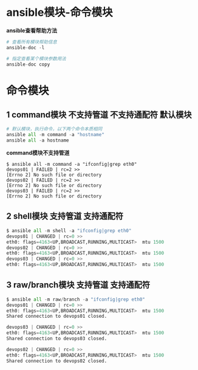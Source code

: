 # ansible模块-命令模块

**ansible查看帮助方法**

```python
# 查看所有模块帮助信息
ansible-doc -l   

# 指定查看某个模块参数用法
ansible-doc copy  
```



# 命令模块

## 1 command模块 不支持管道 不支持通配符 默认模块

```python
# 默认模块，执行命令，以下两个命令本质相同 
ansible all -m command -a "hostname"
ansible all -a hostname 
```



**command模块不支持管道**

```shell
$ ansible all -m command -a "ifconfig|grep eth0"
devops01 | FAILED | rc=2 >>
[Errno 2] No such file or directory
devops02 | FAILED | rc=2 >>
[Errno 2] No such file or directory
devops03 | FAILED | rc=2 >>
[Errno 2] No such file or directory
```





## 2 shell模块 支持管道 支持通配符

```python
$ ansible all -m shell -a "ifconfig|grep eth0"
devops01 | CHANGED | rc=0 >>
eth0: flags=4163<UP,BROADCAST,RUNNING,MULTICAST>  mtu 1500
devops02 | CHANGED | rc=0 >>
eth0: flags=4163<UP,BROADCAST,RUNNING,MULTICAST>  mtu 1500
devops03 | CHANGED | rc=0 >>
eth0: flags=4163<UP,BROADCAST,RUNNING,MULTICAST>  mtu 1500
```



## 3 raw/branch模块 支持管道 支持通配符

```python
$ ansible all -m raw/branch -a "ifconfig|grep eth0" 
devops01 | CHANGED | rc=0 >>
eth0: flags=4163<UP,BROADCAST,RUNNING,MULTICAST>  mtu 1500
Shared connection to devops01 closed.

devops03 | CHANGED | rc=0 >>
eth0: flags=4163<UP,BROADCAST,RUNNING,MULTICAST>  mtu 1500
Shared connection to devops03 closed.

devops02 | CHANGED | rc=0 >>
eth0: flags=4163<UP,BROADCAST,RUNNING,MULTICAST>  mtu 1500
Shared connection to devops02 closed.
```

